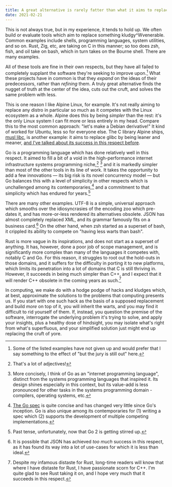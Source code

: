 ```yaml
---
title: A great alternative is rarely fatter than what it aims to replace
date: 2021-02-21
---
```


This is not always true, but in my experience, it tends to hold up. We often
build or evaluate tools which aim to replace something kludgy^Wvenerable.
Common examples include shells, programming languages, system utilities, and so
on. Rust, Zig, etc, are taking on C in this manner; so too does zsh, fish, and
oil take on bash, which in turn takes on the Bourne shell. There are many
examples.

All of these tools are fine in their own respects, but they have all failed to
completely supplant the software they're seeking to improve upon.[^5] What these
projects have in common is that they *expand* on the ideas of their
predecessors, rather than *refining* them. A truly great alternative finds the
nugget of truth at the center of the idea, cuts out the cruft, and solves the
same problem with less.

[^5]: Some of the listed examples have not given up and would prefer that I say something to the effect of "but the jury is still out" here.

This is one reason I like Alpine Linux, for example. It's not really aiming to
replace any distro in particular so much as it competes with the Linux ecosystem
as a whole. Alpine does this by being *simpler* than the rest: it's the only
Linux system I can fit more or less entirely in my head. Compare this to the
most common approach: "let's make a Debian derivative!" It kind of worked for
Ubuntu, less so for everyone else. The C library Alpine ships, [musl
libc](https://musl.libc.org), is another example: it aims to replace glibc by
being leaner and meaner, [and I've talked about its success in this respect
before][0].

[0]: https://drewdevault.com/2020/09/25/A-story-of-two-libcs.html

Go is a programming language which has done relatively well in this respect. It
aimed to fill a bit of a void in the high-performance internet infrastructure
systems programming niche,[^1] [^2] and it is markedly simpler than most of the
other tools in its line of work. It takes the opportunity to add a few
innovations &mdash; its big risk is its novel concurrency model &mdash; but Go
balances this with a level of simplicity in other respects which is unchallenged
among its contemporaries,[^3] and a commitment to that simplicity which has
endured for years.[^4]

[^1]: That's a lot of adjectives!
[^2]: More concisely, I think of Go as an "internet programming language", distinct from the systems programming languages that inspired it. Its design shines especially in this context, but its value-add is less pronounced for other tasks in the systems programming domain - compilers, operating systems, etc.
[^3]: [The Go spec](https://golang.org/ref/spec) is quite concise and has changed very little since Go's inception. Go is also unique among its contemporaries for (1) writing a spec which (2) supports the development of multiple competing implementations.
[^4]: Past tense, unfortunately, now that Go 2 is getting stirred up.

There are many other examples. UTF-8 is a simple, universal approach which
smooths over the idiosyncrasies of the encoding zoo which pre-dates it, and has
more-or-less rendered its alternatives obsolete. JSON has almost completely
replaced XML, and its grammar famously fits on a business card.[^6] On the other
hand, when zsh started as a superset of bash, it crippled its ability to compete
on "having less warts than bash".

[^6]: It is possible that JSON has achieved *too much* success in this respect, as it has found its way into a lot of use-cases for which it is less than ideal.

Rust is more vague in its inspirations, and does not start as a superset of
anything. It has, however, done a poor job of scope management, and is
significantly more complex than many of the languages it competes with, notably
C and Go. For this reason, it struggles to root out the hold-outs in those
domains, and it suffers for the difficulty in porting it to new platforms, which
limits its penetration into a lot of domains that C is still thriving in.
However, it succeeds in being much simpler than C++, and I expect that it will
render C++ obsolete in the coming years as such.[^7]

[^7]: Despite my infamous distaste for Rust, long-time readers will know that where I have distaste for Rust, I have passionate scorn for C++. I'm quite glad to see Rust taking it on, and I hope very much that it succeeds in this respect.

In computing, we make do with a hodge podge of hacks and kludges which, at best,
approximate the solutions to the problems that computing presents us. If you
start with one such hack as the basis of a supposed replacement and build *more*
on top of it, you will inherit the warts, and you may find it difficult to rid
yourself of them. If, instead, you question the premise of the software,
interrogate the underlying problem it's trying to solve, and apply your
insights, plus a healthy dose of hindsight, you may isolate what's right from
what's superfluous, and your simplified solution just might end up replacing the
cruft of yore.
